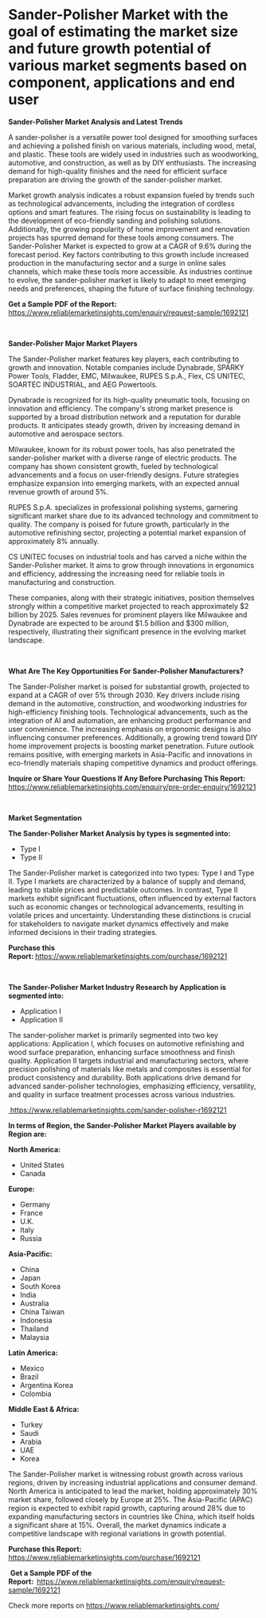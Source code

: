 <p><h1>Sander-Polisher Market with the goal of estimating the market size and future growth potential of various market segments based on component, applications and end user</h1></p><p><strong>Sander-Polisher Market Analysis and Latest Trends</strong></p>
<p><p>A sander-polisher is a versatile power tool designed for smoothing surfaces and achieving a polished finish on various materials, including wood, metal, and plastic. These tools are widely used in industries such as woodworking, automotive, and construction, as well as by DIY enthusiasts. The increasing demand for high-quality finishes and the need for efficient surface preparation are driving the growth of the sander-polisher market.</p><p>Market growth analysis indicates a robust expansion fueled by trends such as technological advancements, including the integration of cordless options and smart features. The rising focus on sustainability is leading to the development of eco-friendly sanding and polishing solutions. Additionally, the growing popularity of home improvement and renovation projects has spurred demand for these tools among consumers. The Sander-Polisher Market is expected to grow at a CAGR of 9.6% during the forecast period. Key factors contributing to this growth include increased production in the manufacturing sector and a surge in online sales channels, which make these tools more accessible. As industries continue to evolve, the sander-polisher market is likely to adapt to meet emerging needs and preferences, shaping the future of surface finishing technology.</p></p>
<p><strong>Get a Sample PDF of the Report:&nbsp;</strong> <a href="https://www.reliablemarketinsights.com/enquiry/request-sample/1692121?utm_campaign=3560&utm_medium=2&utm_source=Github&utm_content=ia&utm_term=27032025&utm_id=sander-polisher">https://www.reliablemarketinsights.com/enquiry/request-sample/1692121</a></p>
<p>&nbsp;</p>
<p><strong>Sander-Polisher Major Market Players</strong></p>
<p><p>The Sander-Polisher market features key players, each contributing to growth and innovation. Notable companies include Dynabrade, SPARKY Power Tools, Fladder, EMC, Milwaukee, RUPES S.p.A., Flex, CS UNITEC, SOARTEC INDUSTRIAL, and AEG Powertools.</p><p>Dynabrade is recognized for its high-quality pneumatic tools, focusing on innovation and efficiency. The company's strong market presence is supported by a broad distribution network and a reputation for durable products. It anticipates steady growth, driven by increasing demand in automotive and aerospace sectors.</p><p>Milwaukee, known for its robust power tools, has also penetrated the sander-polisher market with a diverse range of electric products. The company has shown consistent growth, fueled by technological advancements and a focus on user-friendly designs. Future strategies emphasize expansion into emerging markets, with an expected annual revenue growth of around 5%.</p><p>RUPES S.p.A. specializes in professional polishing systems, garnering significant market share due to its advanced technology and commitment to quality. The company is poised for future growth, particularly in the automotive refinishing sector, projecting a potential market expansion of approximately 8% annually. </p><p>CS UNITEC focuses on industrial tools and has carved a niche within the Sander-Polisher market. It aims to grow through innovations in ergonomics and efficiency, addressing the increasing need for reliable tools in manufacturing and construction.</p><p>These companies, along with their strategic initiatives, position themselves strongly within a competitive market projected to reach approximately $2 billion by 2025. Sales revenues for prominent players like Milwaukee and Dynabrade are expected to be around $1.5 billion and $300 million, respectively, illustrating their significant presence in the evolving market landscape.</p></p>
<p>&nbsp;</p>
<p><strong>What Are The Key Opportunities For Sander-Polisher Manufacturers?</strong></p>
<p><p>The Sander-Polisher market is poised for substantial growth, projected to expand at a CAGR of over 5% through 2030. Key drivers include rising demand in the automotive, construction, and woodworking industries for high-efficiency finishing tools. Technological advancements, such as the integration of AI and automation, are enhancing product performance and user convenience. The increasing emphasis on ergonomic designs is also influencing consumer preferences. Additionally, a growing trend toward DIY home improvement projects is boosting market penetration. Future outlook remains positive, with emerging markets in Asia-Pacific and innovations in eco-friendly materials shaping competitive dynamics and product offerings.</p></p>
<p><strong>Inquire or Share Your Questions If Any Before Purchasing This Report:</strong> <a href="https://www.reliablemarketinsights.com/enquiry/pre-order-enquiry/1692121?utm_campaign=3560&utm_medium=2&utm_source=Github&utm_content=ia&utm_term=27032025&utm_id=sander-polisher">https://www.reliablemarketinsights.com/enquiry/pre-order-enquiry/1692121</a></p>
<p>&nbsp;</p>
<p><strong>Market Segmentation</strong></p>
<p><strong>The Sander-Polisher Market Analysis by types is segmented into:</strong></p>
<p><ul><li>Type I</li><li>Type II</li></ul></p>
<p><p>The Sander-Polisher market is categorized into two types: Type I and Type II. Type I markets are characterized by a balance of supply and demand, leading to stable prices and predictable outcomes. In contrast, Type II markets exhibit significant fluctuations, often influenced by external factors such as economic changes or technological advancements, resulting in volatile prices and uncertainty. Understanding these distinctions is crucial for stakeholders to navigate market dynamics effectively and make informed decisions in their trading strategies.</p></p>
<p><strong>Purchase this Report:&nbsp;</strong><a href="https://www.reliablemarketinsights.com/purchase/1692121?utm_campaign=3560&utm_medium=2&utm_source=Github&utm_content=ia&utm_term=27032025&utm_id=sander-polisher">https://www.reliablemarketinsights.com/purchase/1692121</a></p>
<p>&nbsp;</p>
<p><strong>The Sander-Polisher Market Industry Research by Application is segmented into:</strong></p>
<p><ul><li>Application I</li><li>Application II</li></ul></p>
<p><p>The sander-polisher market is primarily segmented into two key applications: Application I, which focuses on automotive refinishing and wood surface preparation, enhancing surface smoothness and finish quality. Application II targets industrial and manufacturing sectors, where precision polishing of materials like metals and composites is essential for product consistency and durability. Both applications drive demand for advanced sander-polisher technologies, emphasizing efficiency, versatility, and quality in surface treatment processes across various industries.</p></p>
<p><a href="https://www.reliablemarketinsights.com/sander-polisher-r1692121?utm_campaign=3560&utm_medium=2&utm_source=Github&utm_content=ia&utm_term=27032025&utm_id=sander-polisher">&nbsp;https://www.reliablemarketinsights.com/sander-polisher-r1692121</a></p>
<p><strong>In terms of Region, the Sander-Polisher Market Players available by Region are:</strong></p>
<p>
    <p> <strong> North America: </strong>
        <ul>
            <li>United States</li>
            <li>Canada</li>
        </ul>
        </p> 
    <p> <strong> Europe: </strong>
        <ul>
            <li>Germany</li>
            <li>France</li>
            <li>U.K.</li>
            <li>Italy</li>
            <li>Russia</li>
        </ul>
        </p> 
    <p> <strong> Asia-Pacific: </strong>
        <ul>
            <li>China</li>
            <li>Japan</li>
            <li>South Korea</li>
            <li>India</li>
            <li>Australia</li>
            <li>China Taiwan</li>
            <li>Indonesia</li>
            <li>Thailand</li>
            <li>Malaysia</li>
        </ul>
        </p> 
    <p> <strong> Latin America: </strong>
        <ul>
            <li>Mexico</li>
            <li>Brazil</li>
            <li>Argentina Korea</li>
            <li>Colombia</li>
        </ul>
        </p> 
    <p> <strong> Middle East & Africa: </strong>
        <ul>
            <li>Turkey</li>
            <li>Saudi</li>
            <li>Arabia</li>
            <li>UAE</li>
            <li>Korea</li>
        </ul>
    </p>
    </p>
<p><p>The Sander-Polisher market is witnessing robust growth across various regions, driven by increasing industrial applications and consumer demand. North America is anticipated to lead the market, holding approximately 30% market share, followed closely by Europe at 25%. The Asia-Pacific (APAC) region is expected to exhibit rapid growth, capturing around 28% due to expanding manufacturing sectors in countries like China, which itself holds a significant share at 15%. Overall, the market dynamics indicate a competitive landscape with regional variations in growth potential.</p></p>
<p><strong>Purchase this Report: </strong><a href="https://www.reliablemarketinsights.com/purchase/1692121?utm_campaign=3560&utm_medium=2&utm_source=Github&utm_content=ia&utm_term=27032025&utm_id=sander-polisher">https://www.reliablemarketinsights.com/purchase/1692121</a></p>
<p>&nbsp;<strong>Get a Sample PDF of the Report:&nbsp;&nbsp;</strong><a href="https://www.reliablemarketinsights.com/enquiry/request-sample/1692121?utm_campaign=3560&utm_medium=2&utm_source=Github&utm_content=ia&utm_term=27032025&utm_id=sander-polisher">https://www.reliablemarketinsights.com/enquiry/request-sample/1692121</a></p>
<p><strong></strong></p>
<p>Check more reports on <a href="https://www.reliablemarketinsights.com/?utm_campaign=3560&utm_medium=2&utm_source=Github&utm_content=ia&utm_term=27032025&utm_id=sander-polisher">https://www.reliablemarketinsights.com/</a></p>